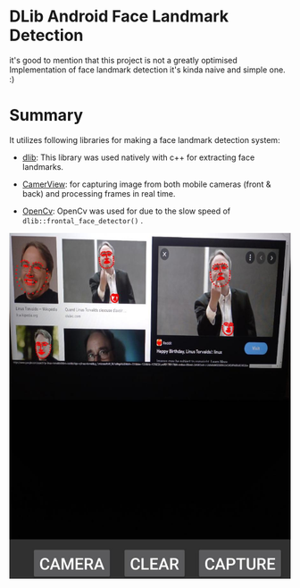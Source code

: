 # DLib Android Face Landmark Detection
it's good to mention that this project is not a greatly optimised Implementation of face landmark detection it's kinda naive and simple one. :)

# Summary
It utilizes following libraries for making a face landmark detection system:

- [dlib](http://dlib.net/): This library was used natively with c++ for extracting face landmarks.

- [CamerView](https://github.com/natario1/CameraView): for capturing image from both mobile cameras (front & back) and processing frames in real time.

- [OpenCv](https://opencv.org/android/): OpenCv was used for due to the slow speed of ```dlib::frontal_face_detector()``` .

![RESULT](./RESULT.jpeg)